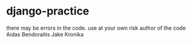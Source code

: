 # django-practice
there may be errors in the code. use at your own risk author of the code Aidas Bendoraitis Jake Кronika
